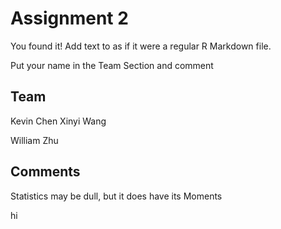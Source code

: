 # Assignment 2

You found it!  Add text to as if it were a regular R Markdown file.

Put your name in the Team Section and comment

## Team
Kevin Chen
Xinyi Wang

William Zhu

## Comments
Statistics may be dull, but it does have its Moments

hi
